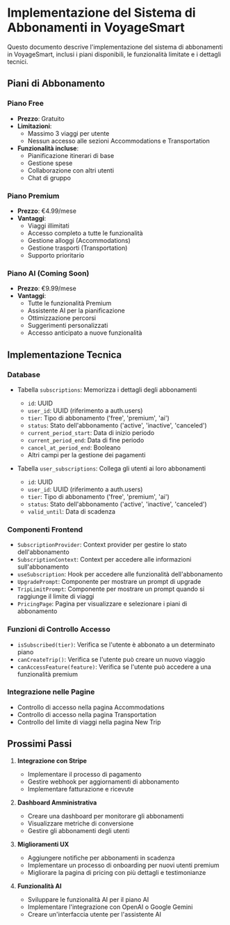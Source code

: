 # Implementazione del Sistema di Abbonamenti in VoyageSmart

Questo documento descrive l'implementazione del sistema di abbonamenti in VoyageSmart, inclusi i piani disponibili, le funzionalità limitate e i dettagli tecnici.

## Piani di Abbonamento

### Piano Free
- **Prezzo**: Gratuito
- **Limitazioni**:
  - Massimo 3 viaggi per utente
  - Nessun accesso alle sezioni Accommodations e Transportation
- **Funzionalità incluse**:
  - Pianificazione itinerari di base
  - Gestione spese
  - Collaborazione con altri utenti
  - Chat di gruppo

### Piano Premium
- **Prezzo**: €4.99/mese
- **Vantaggi**:
  - Viaggi illimitati
  - Accesso completo a tutte le funzionalità
  - Gestione alloggi (Accommodations)
  - Gestione trasporti (Transportation)
  - Supporto prioritario

### Piano AI (Coming Soon)
- **Prezzo**: €9.99/mese
- **Vantaggi**:
  - Tutte le funzionalità Premium
  - Assistente AI per la pianificazione
  - Ottimizzazione percorsi
  - Suggerimenti personalizzati
  - Accesso anticipato a nuove funzionalità

## Implementazione Tecnica

### Database
- Tabella `subscriptions`: Memorizza i dettagli degli abbonamenti
  - `id`: UUID
  - `user_id`: UUID (riferimento a auth.users)
  - `tier`: Tipo di abbonamento ('free', 'premium', 'ai')
  - `status`: Stato dell'abbonamento ('active', 'inactive', 'canceled')
  - `current_period_start`: Data di inizio periodo
  - `current_period_end`: Data di fine periodo
  - `cancel_at_period_end`: Booleano
  - Altri campi per la gestione dei pagamenti

- Tabella `user_subscriptions`: Collega gli utenti ai loro abbonamenti
  - `id`: UUID
  - `user_id`: UUID (riferimento a auth.users)
  - `tier`: Tipo di abbonamento ('free', 'premium', 'ai')
  - `status`: Stato dell'abbonamento ('active', 'inactive', 'canceled')
  - `valid_until`: Data di scadenza

### Componenti Frontend
- `SubscriptionProvider`: Context provider per gestire lo stato dell'abbonamento
- `SubscriptionContext`: Context per accedere alle informazioni sull'abbonamento
- `useSubscription`: Hook per accedere alle funzionalità dell'abbonamento
- `UpgradePrompt`: Componente per mostrare un prompt di upgrade
- `TripLimitPrompt`: Componente per mostrare un prompt quando si raggiunge il limite di viaggi
- `PricingPage`: Pagina per visualizzare e selezionare i piani di abbonamento

### Funzioni di Controllo Accesso
- `isSubscribed(tier)`: Verifica se l'utente è abbonato a un determinato piano
- `canCreateTrip()`: Verifica se l'utente può creare un nuovo viaggio
- `canAccessFeature(feature)`: Verifica se l'utente può accedere a una funzionalità premium

### Integrazione nelle Pagine
- Controllo di accesso nella pagina Accommodations
- Controllo di accesso nella pagina Transportation
- Controllo del limite di viaggi nella pagina New Trip

## Prossimi Passi

1. **Integrazione con Stripe**
   - Implementare il processo di pagamento
   - Gestire webhook per aggiornamenti di abbonamento
   - Implementare fatturazione e ricevute

2. **Dashboard Amministrativa**
   - Creare una dashboard per monitorare gli abbonamenti
   - Visualizzare metriche di conversione
   - Gestire gli abbonamenti degli utenti

3. **Miglioramenti UX**
   - Aggiungere notifiche per abbonamenti in scadenza
   - Implementare un processo di onboarding per nuovi utenti premium
   - Migliorare la pagina di pricing con più dettagli e testimonianze

4. **Funzionalità AI**
   - Sviluppare le funzionalità AI per il piano AI
   - Implementare l'integrazione con OpenAI o Google Gemini
   - Creare un'interfaccia utente per l'assistente AI
